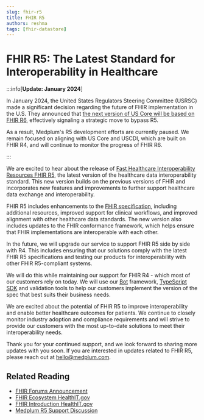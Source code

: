```yaml
---
slug: fhir-r5
title: FHIR R5
authors: reshma
tags: [fhir-datastore]
---
```


# FHIR R5: The Latest Standard for Interoperability in Healthcare

:::info[**Update: January 2024**]

In January 2024, the United States Regulators Steering Committee (USRSC) made a significant decision regarding the future of FHIR implementation in the U.S. They announced that [the next version of US Core will be based on FHIR R6](https://build.fhir.org/ig/HL7/US-Core/us-core-roadmap.html#fhir-version-support), effectively signaling a strategic move to bypass R5.

As a result, Medplum's R5 development efforts are currently paused. We remain focused on aligning with US Core and USCDI, which are built on FHIR R4, and will continue to monitor the progress of FHIR R6.

:::

We are excited to hear about the release of [Fast Healthcare Interoperability Resources FHIR R5](http://hl7.org/fhir/), the latest version of the healthcare data interoperability standard. This new version builds on the previous versions of FHIR and incorporates new features and improvements to further support healthcare data exchange and interoperability.

<!-- truncate -->

FHIR R5 includes enhancements to the [FHIR specification](/docs/api/fhir/resources), including additional resources, improved support for clinical workflows, and improved alignment with other healthcare data standards. The new version also includes updates to the FHIR conformance framework, which helps ensure that FHIR implementations are interoperable with each other.

In the future, we will upgrade our service to support FHIR R5 side by side with R4. This includes ensuring that our solutions comply with the latest FHIR R5 specifications and testing our products for interoperability with other FHIR R5-compliant systems.

We will do this while maintaining our support for FHIR R4 - which most of our customers rely on today. We will use our [Bot](/docs/bots) framework, [TypeScript SDK](/docs/sdk) and validation tools to help our customers implement the version of the spec that best suits their business needs.

We are excited about the potential of FHIR R5 to improve interoperability and enable better healthcare outcomes for patients. We continue to closely monitor industry adoption and compliance requirements and will strive to provide our customers with the most up-to-date solutions to meet their interoperability needs.

Thank you for your continued support, and we look forward to sharing more updates with you soon. If you are interested in updates related to FHIR R5, please reach out at hello@medplum.com.

## Related Reading

- [FHIR Forums Announcement](https://chat.fhir.org/#narrow/stream/179240-Announcements/topic/R5.20IS.20LIVE)
- [FHIR Ecosystem HealthIT.gov](https://www.healthit.gov/isp/fhir-ecosystem)
- [FHIR Introduction HealthIT.gov](https://www.healthit.gov/isp/fhir-introduction)
- [Medplum R5 Support Discussion](https://github.com/medplum/medplum/discussions/2813)
